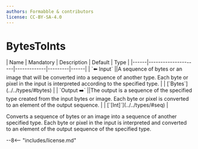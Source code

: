 ```yaml
---
authors: Formabble & contributors
license: CC-BY-SA-4.0
---
```



# BytesToInts

<div class="sh-parameters" markdown="1">
| Name | Mandatory | Description | Default | Type |
|------|---------------------|-------------|---------|------|
| `⬅️ Input` ||A sequence of bytes or an image that will be converted into a sequence of another type. Each byte or pixel in the input is interpreted according to the specified type. | | [`Bytes`](../../types/#bytes) |
| `Output ➡️` ||The output is a sequence of the specified type created from the input bytes or image. Each byte or pixel is converted to an element of the output sequence. | | [`[Int]`](../../types/#seq) |

</div>

Converts a sequence of bytes or an image into a sequence of another specified type. Each byte or pixel in the input is interpreted and converted to an element of the output sequence of the specified type.

--8<-- "includes/license.md"

